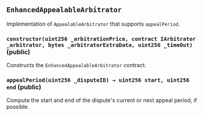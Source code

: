 ## `EnhancedAppealableArbitrator`



Implementation of `AppealableArbitrator` that supports `appealPeriod`.


### `constructor(uint256 _arbitrationPrice, contract IArbitrator _arbitrator, bytes _arbitratorExtraData, uint256 _timeOut)` (public)



Constructs the `EnhancedAppealableArbitrator` contract.


### `appealPeriod(uint256 _disputeID) → uint256 start, uint256 end` (public)



Compute the start and end of the dispute's current or next appeal period, if possible.



